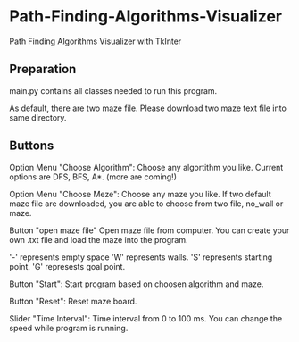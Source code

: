 # Path-Finding-Algorithms-Visualizer
Path Finding Algorithms Visualizer with TkInter


## Preparation
main.py contains all classes needed to run this program.

As default, there are two maze file. Please download two maze text file into same directory. 

## Buttons
Option Menu "Choose Algorithm":
Choose any algortithm you like. Current options are DFS, BFS, A*. (more are coming!)

Option Menu "Choose Meze": 
Choose any maze you like. If two default maze file are downloaded, you are able to choose from two file, no_wall or maze. 

Button "open maze file"
Open maze file from computer. 
You can create your own .txt file and load the maze into the program.

'-' represents empty space
'W' represents walls.
'S' represents starting point.
'G' represests goal point. 

Button "Start":
Start program based on choosen algorithm and maze. 

Button "Reset":
Reset maze board.

Slider "Time Interval":
Time interval from 0 to 100 ms.
You can change the speed while program is running.

